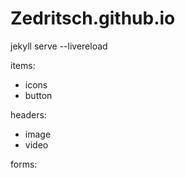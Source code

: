 # Zedritsch.github.io

jekyll serve --livereload

items:

- icons
- button

headers:

- image
- video

forms:
